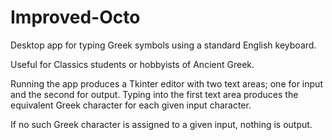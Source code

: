 # Improved-Octo

Desktop app for typing Greek symbols using a standard English keyboard.

Useful for Classics students or hobbyists of Ancient Greek.

Running the app produces a Tkinter editor with two text areas; one for input
and the second for output. Typing into the first text area produces the equivalent
Greek character for each given input character.

If no such Greek character is assigned to a given input, nothing is output.